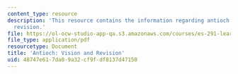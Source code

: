 ```yaml
---
content_type: resource
description: 'This resource contains the information regarding antioch: vision and
  revision.'
file: https://ol-ocw-studio-app-qa.s3.amazonaws.com/courses/es-291-learning-seminar-experiments-in-education-spring-2003/48747e617da09a32cf9fdf8137d47150_MITES_291S03_4a_antioch.pdf
file_type: application/pdf
resourcetype: Document
title: 'Antioch: Vision and Revision'
uid: 48747e61-7da0-9a32-cf9f-df8137d47150
---
```

